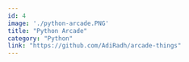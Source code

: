 ```yaml
---
id: 4
image: './python-arcade.PNG'
title: "Python Arcade"
category: "Python"
link: "https://github.com/AdiRadh/arcade-things"
---
```

